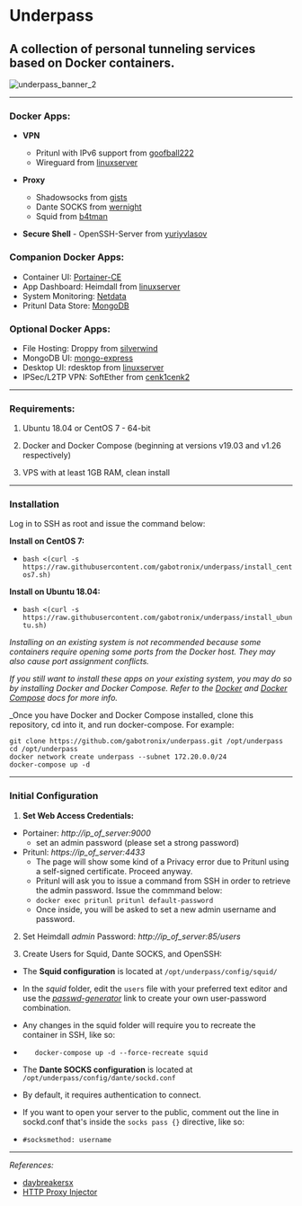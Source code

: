 # Underpass

## A collection of personal tunneling services based on Docker containers.

![underpass_banner_2](https://user-images.githubusercontent.com/9207205/92270351-7afee480-ef18-11ea-815c-6e719869f848.png)

***

### Docker Apps:
- **VPN**
  - Pritunl with IPv6 support from [goofball222](https://hub.docker.com/r/goofball222/pritunl)
  - Wireguard from [linuxserver](https://hub.docker.com/r/linuxserver/wireguard)

- **Proxy**
  - Shadowsocks from [gists](https://hub.docker.com/r/gists/shadowsocks-libev)
  - Dante SOCKS from [wernight](https://hub.docker.com/r/wernight/dante)
  - Squid from [b4tman](https://hub.docker.com/r/b4tman/squid)

- **Secure Shell** - OpenSSH-Server from [yuriyvlasov](https://hub.docker.com/r/yuriyvlasov/openssh-server)

### Companion Docker Apps:
  - Container UI: [Portainer-CE](https://hub.docker.com/r/portainer/portainer)
  - App Dashboard: Heimdall from [linuxserver](https://hub.docker.com/r/linuxserver/heimdall)
  - System Monitoring: [Netdata](https://hub.docker.com/r/netdata/netdata)
  - Pritunl Data Store: [MongoDB](https://hub.docker.com/_/mongo)

### Optional Docker Apps:
  - File Hosting: Droppy from [silverwind](https://github.com/silverwind/droppy)
  - MongoDB UI: [mongo-express](https://hub.docker.com/_/mongo-express)
  - Desktop UI: rdesktop from [linuxserver](https://hub.docker.com/r/linuxserver/rdesktop)
  - IPSec/L2TP VPN: SoftEther from [cenk1cenk2](https://hub.docker.com/r/cenk1cenk2/softether-vpnsrv)

***

### Requirements:
1. Ubuntu 18.04 or CentOS 7 - 64-bit

2. Docker and Docker Compose (beginning at versions v19.03 and v1.26 respectively)

3. VPS with at least 1GB RAM, clean install

***

### Installation
Log in to SSH as root and issue the command below:

**Install on CentOS 7:**
  - `bash <(curl -s https://raw.githubusercontent.com/gabotronix/underpass/install_centos7.sh)`

**Install on Ubuntu 18.04:**
  - `bash <(curl -s https://raw.githubusercontent.com/gabotronix/underpass/install_ubuntu.sh)`

_Installing on an existing system is not recommended because some containers require opening some ports from the Docker host. They may also cause port assignment conflicts._

_If you still want to install these apps on your existing system, you may do so by installing Docker and Docker Compose. Refer to the [Docker](https://docs.docker.com/engine/install/) and [Docker Compose](https://docs.docker.com/compose/install/) docs for more info._

_Once you have Docker and Docker Compose installed, clone this repository, cd into it, and run docker-compose. For example:
```
git clone https://github.com/gabotronix/underpass.git /opt/underpass
cd /opt/underpass
docker network create underpass --subnet 172.20.0.0/24
docker-compose up -d
```

***

### Initial Configuration

1. **Set Web Access Credentials:**
  - Portainer: _http://ip_of_server:9000_
    - set an admin password (please set a strong password)
  - Pritunl: _https://ip_of_server:4433_
    - The page will show some kind of a Privacy error due to Pritunl using a self-signed certificate. Proceed anyway.
    - Pritunl will ask you to issue a command from SSH in order to retrieve the admin password. Issue the commmand below:
    - `docker exec pritunl pritunl default-password`
    - Once inside, you will be asked to set a new admin username and password.

2. Set Heimdall _admin_ Password: _http://ip_of_server:85/users_

2. Create Users for Squid, Dante SOCKS, and OpenSSH:
  - The **Squid configuration** is located at `/opt/underpass/config/squid/`
  - In the _squid_ folder, edit the `users` file with your preferred text editor and use the [_passwd-generator_](https://hostingcanada.org/htpasswd-generator/) link to create your own user-password combination.
  - Any changes in the squid folder will require you to recreate the container in SSH, like so:
  - ```cd /opt/underpass/
       docker-compose up -d --force-recreate squid
    ```

  - The **Dante SOCKS configuration** is located at `/opt/underpass/config/dante/sockd.conf`
  - By default, it requires authentication to connect.
  - If you want to open your server to the public, comment out the line in sockd.conf that's inside the `socks pass {}` directive, like so:
  - `#socksmethod: username`

***

_References:_

- [daybreakersx](https://github.com/daybreakersx)
- [HTTP Proxy Injector](https://github.com/a-dev1412/a-dev1412.github.io)
